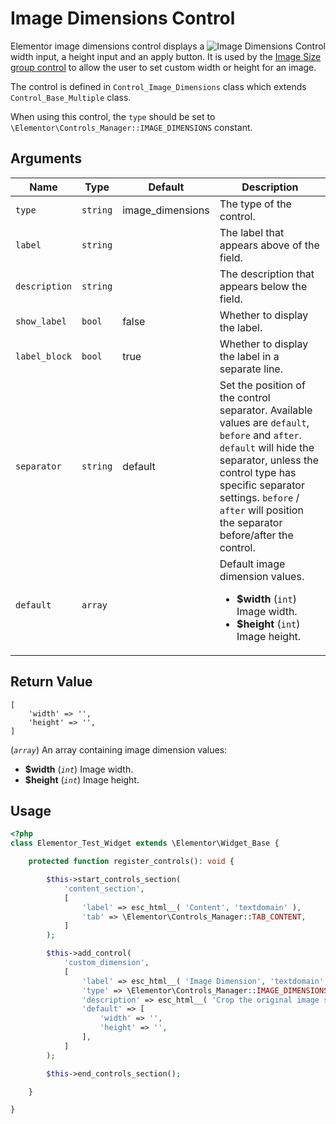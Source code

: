 # Image Dimensions Control

<Badge type="tip" vertical="top" text="Elementor Core" /> <Badge type="warning" vertical="top" text="Basic" />

<img :src="$withBase('/assets/img/controls/control-image-dimensions.png')" alt="Image Dimensions Control" style="float: right;">

Elementor image dimensions control displays a width input, a height input and an apply button. It is used by the [Image Size group control](group-control-image-size.md) to allow the user to set custom width or height for an image.

The control is defined in `Control_Image_Dimensions` class which extends `Control_Base_Multiple` class.

When using this control, the `type` should be set to `\Elementor\Controls_Manager::IMAGE_DIMENSIONS` constant.

## Arguments

<table>
	<thead>
		<tr>
			<th>Name</th>
			<th>Type</th>
			<th>Default</th>
			<th>Description</th>
		</tr>
	</thead>
	<tbody>
		<tr>
			<td><code>type</code></td>
			<td><code>string</code></td>
			<td>image_dimensions</td>
			<td>The type of the control.</td>
		</tr>
		<tr>
			<td><code>label</code></td>
			<td><code>string</code></td>
			<td></td>
			<td>The label that appears above of the field.</td>
		</tr>
		<tr>
			<td><code>description</code></td>
			<td><code>string</code></td>
			<td></td>
			<td>The description that appears below the field.</td>
		</tr>
		<tr>
			<td><code>show_label</code></td>
			<td><code>bool</code></td>
			<td>false</td>
			<td>Whether to display the label.</td>
		</tr>
		<tr>
			<td><code>label_block</code></td>
			<td><code>bool</code></td>
			<td>true</td>
			<td>Whether to display the label in a separate line.</td>
		</tr>
		<tr>
			<td><code>separator</code></td>
			<td><code>string</code></td>
			<td>default</td>
			<td>Set the position of the control separator. Available values are <code>default</code>, <code>before</code> and <code>after</code>. <code>default</code> will hide the separator, unless the control type has specific separator settings. <code>before</code> / <code>after</code> will position the separator before/after the control.</td>
		</tr>
		<tr>
			<td><code>default</code></td>
			<td><code>array</code></td>
			<td></td>
			<td>
				Default image dimension values.
				<ul>
					<li><strong>$width</strong> (<code>int</code>) Image width.</li>
					<li><strong>$height</strong> (<code>int</code>) Image height.</li>
				</ul>
			</td>
		</tr>
	</tbody>
</table>

## Return Value

```
[
	'width' => '',
	'height' => '',
]
```

(_`array`_) An array containing image dimension values:

* **$width** (_`int`_) Image width.
* **$height** (_`int`_) Image height.

## Usage

```php {14-25}
<?php
class Elementor_Test_Widget extends \Elementor\Widget_Base {

	protected function register_controls(): void {

		$this->start_controls_section(
			'content_section',
			[
				'label' => esc_html__( 'Content', 'textdomain' ),
				'tab' => \Elementor\Controls_Manager::TAB_CONTENT,
			]
		);

		$this->add_control(
			'custom_dimension',
			[
				'label' => esc_html__( 'Image Dimension', 'textdomain' ),
				'type' => \Elementor\Controls_Manager::IMAGE_DIMENSIONS,
				'description' => esc_html__( 'Crop the original image size to any custom size. Set custom width or height to keep the original size ratio.', 'textdomain' ),
				'default' => [
					'width' => '',
					'height' => '',
				],
			]
		);

		$this->end_controls_section();

	}

}
```
